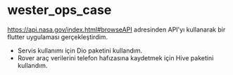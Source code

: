# wester_ops_case

https://api.nasa.gov/index.html#browseAPI adresinden API'yı kullanarak bir flutter uygulaması gerçekleştirdim.

- Servis kullanımı için Dio paketini kullandım.
- Rover araç verilerini telefon hafızasına kaydetmek için Hive paketini kullandım.
